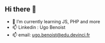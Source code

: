 ## Hi there 👋

- 🌱 I’m currently learning JS, PHP and more
- 📫 Linkedin : Ugo Benoist
- 📫 email: ugo.benoist@edu.devinci.fr
